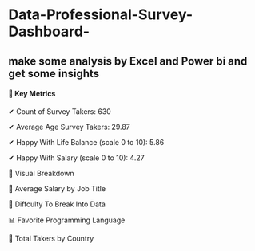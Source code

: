 # Data-Professional-Survey-Dashboard-
## make some analysis by Excel and Power bi and get some insights
#### 🔹 Key Metrics 

✔ Count of Survey Takers: 630 

✔ Average Age Survey Takers: 29.87

✔ Happy With Life Balance (scale 0 to 10): 5.86

✔ Happy With Salary (scale 0 to 10): 4.27





🔹 Visual Breakdown  

📍 Average Salary by Job Title 

📍 Diffculty To Break Into Data 

📊 Favorite Programming Language 

🏢 Total Takers by Country  
